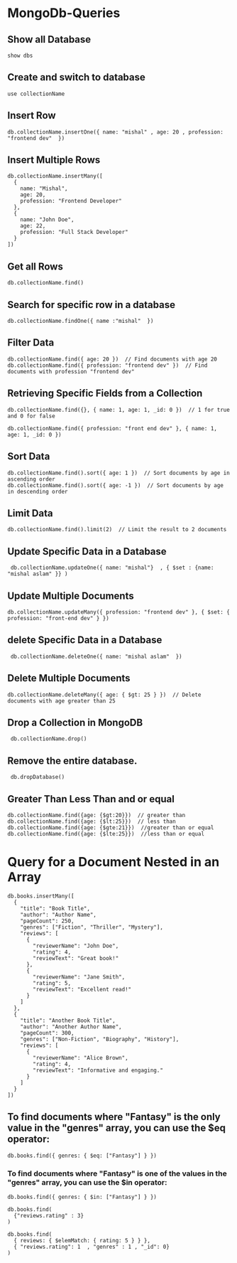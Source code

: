 # MongoDb-Queries

## Show all Database

```
show dbs 
```

## Create and switch to database 

```
use collectionName
```

## Insert Row

```
db.collectionName.insertOne({ name: "mishal" , age: 20 , profession: "frontend dev"  })
```

## Insert Multiple Rows

```
db.collectionName.insertMany([
  {
    name: "Mishal",
    age: 20,
    profession: "Frontend Developer"
  },
  {
    name: "John Doe",
    age: 22,
    profession: "Full Stack Developer"
  }
])
```

## Get all Rows

```
db.collectionName.find()
```

## Search for specific row in a database

```
db.collectionName.findOne({ name :"mishal"  })
```

## Filter Data

```
db.collectionName.find({ age: 20 })  // Find documents with age 20
db.collectionName.find({ profession: "frontend dev" })  // Find documents with profession "frontend dev"
```

## Retrieving Specific Fields from a Collection

```
db.collectionName.find({}, { name: 1, age: 1, _id: 0 })  // 1 for true  and 0 for false
```
```
db.collectionName.find({ profession: "front end dev" }, { name: 1, age: 1, _id: 0 })
```

## Sort Data

```
db.collectionName.find().sort({ age: 1 })  // Sort documents by age in ascending order
db.collectionName.find().sort({ age: -1 })  // Sort documents by age in descending order
```

## Limit Data

```
db.collectionName.find().limit(2)  // Limit the result to 2 documents
```

## Update Specific Data in a Database

```
 db.collectionName.updateOne({ name: "mishal"}  , { $set : {name: "mishal aslam" }} )
```

## Update Multiple Documents

```
db.collectionName.updateMany({ profession: "frontend dev" }, { $set: { profession: "front-end dev" } })
```

## delete Specific Data in a Database

```
 db.collectionName.deleteOne({ name: "mishal aslam"  })
```

## Delete Multiple Documents

```
db.collectionName.deleteMany({ age: { $gt: 25 } })  // Delete documents with age greater than 25
```

## Drop a Collection in MongoDB

```
 db.collectionName.drop()
```

## Remove the entire database.

```
 db.dropDatabase()
```


## Greater Than Less Than and or equal

```
db.collectionName.find({age: {$gt:20}})  // greater than
db.collectionName.find({age: {$lt:25}})  // less than
db.collectionName.find({age: {$gte:21}})  //greater than or equal
db.collectionName.find({age: {$lte:25}})  //less than or equal
```


# Query for a Document Nested in an Array

```
db.books.insertMany([
  {
    "title": "Book Title",
    "author": "Author Name",
    "pageCount": 250,
    "genres": ["Fiction", "Thriller", "Mystery"],
    "reviews": [
      {
        "reviewerName": "John Doe",
        "rating": 4,
        "reviewText": "Great book!"
      },
      {
        "reviewerName": "Jane Smith",
        "rating": 5,
        "reviewText": "Excellent read!"
      }
    ]
  },
  {
    "title": "Another Book Title",
    "author": "Another Author Name",
    "pageCount": 300,
    "genres": ["Non-Fiction", "Biography", "History"],
    "reviews": [
      {
        "reviewerName": "Alice Brown",
        "rating": 4,
        "reviewText": "Informative and engaging."
      }
    ]
  }
])
```

## To find documents where "Fantasy" is the only value in the "genres" array, you can use the $eq operator:
```
db.books.find({ genres: { $eq: ["Fantasy"] } })
```

### To find documents where "Fantasy" is one of the values in the "genres" array, you can use the $in operator:
```
db.books.find({ genres: { $in: ["Fantasy"] } })
```

```
db.books.find(
  {"reviews.rating" : 3}
)
```

```
db.books.find(
  { reviews: { $elemMatch: { rating: 5 } } },
  { "reviews.rating": 1  , "genres" : 1 , "_id": 0}
)
```


